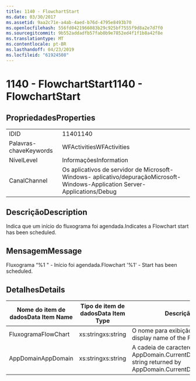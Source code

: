 ```yaml
---
title: 1140 - FlowchartStart
ms.date: 03/30/2017
ms.assetid: 9aa2c71e-a4ab-4aed-b76d-4795e8493b70
ms.openlocfilehash: 556fd0421966083b29c925bf7555f9d8a2e7d7f0
ms.sourcegitcommit: 9b552addadfb57fab0b9e7852ed4f1f1b8a42f8e
ms.translationtype: MT
ms.contentlocale: pt-BR
ms.lasthandoff: 04/23/2019
ms.locfileid: "61924508"
---
```

# <a name="1140---flowchartstart"></a><span data-ttu-id="6bc51-102">1140 - FlowchartStart</span><span class="sxs-lookup"><span data-stu-id="6bc51-102">1140 - FlowchartStart</span></span>
## <a name="properties"></a><span data-ttu-id="6bc51-103">Propriedades</span><span class="sxs-lookup"><span data-stu-id="6bc51-103">Properties</span></span>  
  
|||  
|-|-|  
|<span data-ttu-id="6bc51-104">ID</span><span class="sxs-lookup"><span data-stu-id="6bc51-104">ID</span></span>|<span data-ttu-id="6bc51-105">1140</span><span class="sxs-lookup"><span data-stu-id="6bc51-105">1140</span></span>|  
|<span data-ttu-id="6bc51-106">Palavras-chave</span><span class="sxs-lookup"><span data-stu-id="6bc51-106">Keywords</span></span>|<span data-ttu-id="6bc51-107">WFActivities</span><span class="sxs-lookup"><span data-stu-id="6bc51-107">WFActivities</span></span>|  
|<span data-ttu-id="6bc51-108">Nível</span><span class="sxs-lookup"><span data-stu-id="6bc51-108">Level</span></span>|<span data-ttu-id="6bc51-109">Informações</span><span class="sxs-lookup"><span data-stu-id="6bc51-109">Information</span></span>|  
|<span data-ttu-id="6bc51-110">Canal</span><span class="sxs-lookup"><span data-stu-id="6bc51-110">Channel</span></span>|<span data-ttu-id="6bc51-111">Os aplicativos de servidor de Microsoft-Windows- aplicativo/depuração</span><span class="sxs-lookup"><span data-stu-id="6bc51-111">Microsoft-Windows-Application Server-Applications/Debug</span></span>|  
  
## <a name="description"></a><span data-ttu-id="6bc51-112">Descrição</span><span class="sxs-lookup"><span data-stu-id="6bc51-112">Description</span></span>  
 <span data-ttu-id="6bc51-113">Indica que um início do fluxograma foi agendada.</span><span class="sxs-lookup"><span data-stu-id="6bc51-113">Indicates a Flowchart start has been scheduled.</span></span>  
  
## <a name="message"></a><span data-ttu-id="6bc51-114">Mensagem</span><span class="sxs-lookup"><span data-stu-id="6bc51-114">Message</span></span>  
 <span data-ttu-id="6bc51-115">Fluxograma “%1 " - Início foi agendada.</span><span class="sxs-lookup"><span data-stu-id="6bc51-115">Flowchart '%1' - Start has been scheduled.</span></span>  
  
## <a name="details"></a><span data-ttu-id="6bc51-116">Detalhes</span><span class="sxs-lookup"><span data-stu-id="6bc51-116">Details</span></span>  
  
|<span data-ttu-id="6bc51-117">Nome do item de dados</span><span class="sxs-lookup"><span data-stu-id="6bc51-117">Data Item Name</span></span>|<span data-ttu-id="6bc51-118">Tipo de item de dados</span><span class="sxs-lookup"><span data-stu-id="6bc51-118">Data Item Type</span></span>|<span data-ttu-id="6bc51-119">Descrição</span><span class="sxs-lookup"><span data-stu-id="6bc51-119">Description</span></span>|  
|--------------------|--------------------|-----------------|  
|<span data-ttu-id="6bc51-120">Fluxograma</span><span class="sxs-lookup"><span data-stu-id="6bc51-120">FlowChart</span></span>|<span data-ttu-id="6bc51-121">xs:string</span><span class="sxs-lookup"><span data-stu-id="6bc51-121">xs:string</span></span>|<span data-ttu-id="6bc51-122">O nome para exibição do fluxograma.</span><span class="sxs-lookup"><span data-stu-id="6bc51-122">The display name of the FlowChart.</span></span>|  
|<span data-ttu-id="6bc51-123">AppDomain</span><span class="sxs-lookup"><span data-stu-id="6bc51-123">AppDomain</span></span>|<span data-ttu-id="6bc51-124">xs:string</span><span class="sxs-lookup"><span data-stu-id="6bc51-124">xs:string</span></span>|<span data-ttu-id="6bc51-125">A cadeia de caracteres retornada por AppDomain.CurrentDomain.FriendlyName.</span><span class="sxs-lookup"><span data-stu-id="6bc51-125">The string returned by AppDomain.CurrentDomain.FriendlyName.</span></span>|
